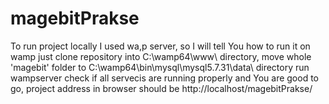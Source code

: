 # magebitPrakse
To run project locally I used wa,p server, so I will tell You how to run it on wamp
just clone repository into C:\wamp64\www\ directory, move whole 'magebit' folder to C:\wamp64\bin\mysql\mysql5.7.31\data\ directory
run wampserver check if all servecis are running properly and You are good to go, project address in browser should be http://localhost/magebitPrakse/